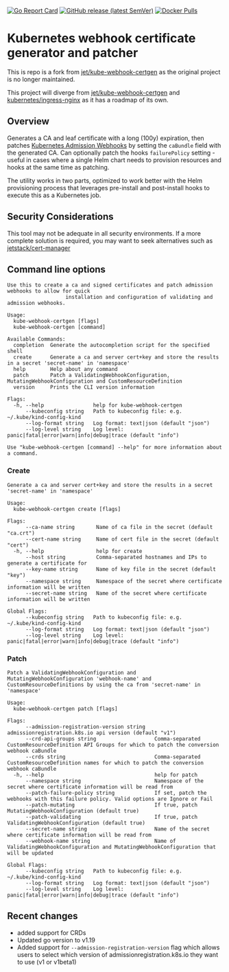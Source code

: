 [![Go Report Card](https://goreportcard.com/badge/github.com/dejanzele/kube-webhook-certgen)](https://goreportcard.com/report/github.com/dejanzele/kube-webhook-certgen)
[![GitHub release (latest SemVer)](https://img.shields.io/github/v/release/dejanzele/kube-webhook-certgen?sort=semver)](https://github.com/dejanzele/kube-webhook-certgen/releases/latest)
[![Docker Pulls](https://img.shields.io/docker/pulls/dpejcev/kube-webhook-certgen?color=blue)](https://hub.docker.com/r/dpejcev/kube-webhook-certgen/tags)

# Kubernetes webhook certificate generator and patcher

This is repo is a fork from [jet/kube-webhook-certgen](https://github.com/jet/kube-webhook-certgen) as the original project is no longer maintained.

This project will diverge from [jet/kube-webhook-certgen](https://github.com/jet/kube-webhook-certgen) and [kubernetes/ingress-nginx](https://github.com/kubernetes/ingress-nginx/tree/main/images/kube-webhook-certgen)
as it has a roadmap of its own.

## Overview
Generates a CA and leaf certificate with a long (100y) expiration, then patches [Kubernetes Admission Webhooks](https://kubernetes.io/docs/reference/access-authn-authz/extensible-admission-controllers/)
by setting the `caBundle` field with the generated CA. 
Can optionally patch the hooks `failurePolicy` setting - useful in cases where a single Helm chart needs to provision resources
and hooks at the same time as patching.

The utility works in two parts, optimized to work better with the Helm provisioning process that leverages pre-install and post-install hooks to execute this as a Kubernetes job.

## Security Considerations
This tool may not be adequate in all security environments. If a more complete solution is required, you may want to 
seek alternatives such as [jetstack/cert-manager](https://github.com/jetstack/cert-manager)

## Command line options
```
Use this to create a ca and signed certificates and patch admission webhooks to allow for quick
                   installation and configuration of validating and admission webhooks.

Usage:
  kube-webhook-certgen [flags]
  kube-webhook-certgen [command]

Available Commands:
  completion  Generate the autocompletion script for the specified shell
  create      Generate a ca and server cert+key and store the results in a secret 'secret-name' in 'namespace'
  help        Help about any command
  patch       Patch a ValidatingWebhookConfiguration, MutatingWebhookConfiguration and CustomResourceDefinition
  version     Prints the CLI version information

Flags:
  -h, --help                help for kube-webhook-certgen
      --kubeconfig string   Path to kubeconfig file: e.g. ~/.kube/kind-config-kind
      --log-format string   Log format: text|json (default "json")
      --log-level string    Log level: panic|fatal|error|warn|info|debug|trace (default "info")

Use "kube-webhook-certgen [command] --help" for more information about a command.
```

### Create
```
Generate a ca and server cert+key and store the results in a secret 'secret-name' in 'namespace'

Usage:
  kube-webhook-certgen create [flags]

Flags:
      --ca-name string       Name of ca file in the secret (default "ca.crt")
      --cert-name string     Name of cert file in the secret (default "cert")
  -h, --help                 help for create
      --host string          Comma-separated hostnames and IPs to generate a certificate for
      --key-name string      Name of key file in the secret (default "key")
      --namespace string     Namespace of the secret where certificate information will be written
      --secret-name string   Name of the secret where certificate information will be written

Global Flags:
      --kubeconfig string   Path to kubeconfig file: e.g. ~/.kube/kind-config-kind
      --log-format string   Log format: text|json (default "json")
      --log-level string    Log level: panic|fatal|error|warn|info|debug|trace (default "info")
```

### Patch
```
Patch a ValidatingWebhookConfiguration and MutatingWebhookConfiguration 'webhook-name' and CustomResourceDefinitions by using the ca from 'secret-name' in 'namespace'

Usage:
  kube-webhook-certgen patch [flags]

Flags:
      --admission-registration-version string   admissionregistration.k8s.io api version (default "v1")
      --crd-api-groups string                   Comma-separated CustomResourceDefinition API Groups for which to patch the conversion webhook caBundle
      --crds string                             Comma-separated CustomResourceDefinition names for which to patch the conversion webhook caBundle
  -h, --help                                    help for patch
      --namespace string                        Namespace of the secret where certificate information will be read from
      --patch-failure-policy string             If set, patch the webhooks with this failure policy. Valid options are Ignore or Fail
      --patch-mutating                          If true, patch MutatingWebhookConfiguration (default true)
      --patch-validating                        If true, patch ValidatingWebhookConfiguration (default true)
      --secret-name string                      Name of the secret where certificate information will be read from
      --webhook-name string                     Name of ValidatingWebhookConfiguration and MutatingWebhookConfiguration that will be updated

Global Flags:
      --kubeconfig string   Path to kubeconfig file: e.g. ~/.kube/kind-config-kind
      --log-format string   Log format: text|json (default "json")
      --log-level string    Log level: panic|fatal|error|warn|info|debug|trace (default "info")
```

## Recent changes
* added support for CRDs
* Updated go version to v1.19
* Added support for `--admission-registration-version` flag which allows users to select which version of admissionregistration.k8s.io they want to use (v1 or v1beta1)

